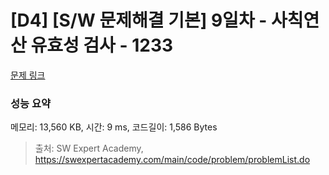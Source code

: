 # [D4] [S/W 문제해결 기본] 9일차 - 사칙연산 유효성 검사 - 1233 

[문제 링크](https://swexpertacademy.com/main/code/problem/problemDetail.do?contestProbId=AV141176AIwCFAYD) 

### 성능 요약

메모리: 13,560 KB, 시간: 9 ms, 코드길이: 1,586 Bytes



> 출처: SW Expert Academy, https://swexpertacademy.com/main/code/problem/problemList.do